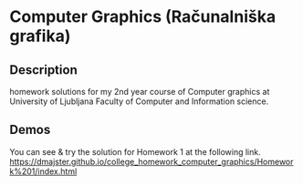 # Computer Graphics (Računalniška grafika)

## Description
homework solutions for my 2nd year course of Computer graphics at University of Ljubljana Faculty of Computer and Information science.

## Demos
You can see & try the solution for Homework 1 at the following link.  
https://dmajster.github.io/college_homework_computer_graphics/Homework%201/index.html
